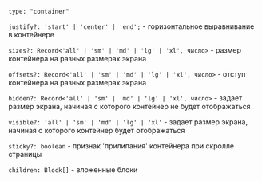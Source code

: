 `type: "container"`

`justify?: 'start' | 'center' | 'end';` - горизонтальное выравнивание в контейнере

`sizes?: Record<'all' | 'sm' | 'md' | 'lg' | 'xl', число>` - размер контейнера на разных размерах экрана

`offsets?: Record<'all' | 'sm' | 'md' | 'lg' | 'xl', число>` - отступ контейнера на разных размерах экрана

`hidden?: Record<'all' | 'sm' | 'md' | 'lg' | 'xl', число>` - задает размер экрана, начиная с которого контейнер не будет отображаться

`visible?: 'all' | 'sm' | 'md' | 'lg' | 'xl'` - задает размер экрана, начиная с которого контейнер будет отображаться

`sticky?: boolean` - признак 'прилипания' контейнера при скролле страницы

`children: Block[]` - вложенные блоки
